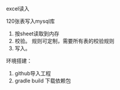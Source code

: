 excel读入

120张表写入mysql库

1. 按sheet读取到内存
2. 校验。 规则可定制，需要所有表的校验规则
3. 写入。


环境搭建：
1. github导入工程
2. gradle build 下载依赖包
